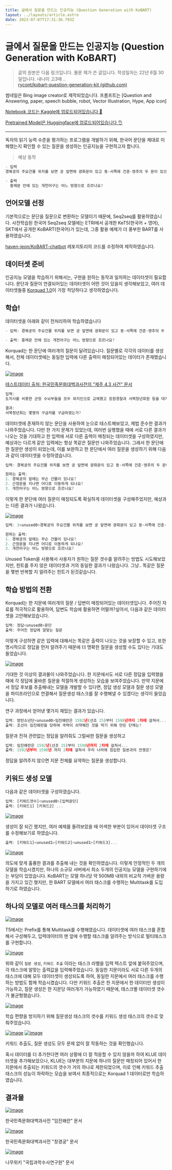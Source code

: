```yaml
---
title: 글에서 질문을 만드는 인공지능 (Question Generation with KoBART)
layout: ../layouts/article.astro
date: 2023-07-07T17:31:36.793Z
---
```

# 글에서 질문을 만드는 인공지능 (Question Generation with KoBART)

> 글의 원본은 다음 링크입니다. 물론 제가 쓴 글입니다. 작성일자는 22년 6월 30일입니다. 내나이 고3때 ..\
> [rycont/kobart-question-generation-kit (github.com)](https://github.com/rycont/kobart-question-generation-kit)

썸네일은 Bing image creator로 제작되었습니다. 프롬프트는 \[Question and Answering, paper, speech bubble, robot, Vector Illustration, Hype, App icon\]

[Notebook 코드는 Kaggle에 업로드되어있습니다 🙏](https://www.kaggle.com/code/rycont/koquestionbart)

[Pretrained Model은 Huggingface에 업로드되어있습니다 👌](https://huggingface.co/rycont/KoQuestionBART)

---

독자의 읽기 능력 수준을 평가하는 프로그램을 개발하기 위해, 한국어 문단을 제대로 이해했는지 확인할 수 있는 질문을 생성하는 인공지능을 구현하고자 합니다.

> 예상 동작

```javascript
- 입력
경복궁의 주요건물 위치를 보면 궁 앞면에 광화문이 있고 동·서쪽에 건춘·영추의 두 문이 있으며 북쪽에 신무문이 있다. 궁성 네 귀퉁이에는 각루가 있다. 광화문 안에는 흥례문이 있고 그 안에 개천 어구가 있어 서쪽에서 동쪽으로 흘러나간다.어구에 돌다리인 금천교, 곧 영제교가 놓여 있고 다리를 건너면 근정문이 있으며 문을 들어서면 정전인 근정전이 이중으로 높이 쌓은 월대 위에 우뚝 솟아 있다.

- 출력
  흥례문 안에 있는 개천어구는 어느 방향으로 흐르나요?
```

## 언어모델 선정

기본적으로는 문단을 질문으로 변환하는 모델이기 때문에, Seq2seq를 활용하였습니다. 사전학습된 한국어 Seq2seq 모델에는 ETRI에서 공개한 KeT5(한국어 + 영어), SKT에서 공개한 KoBART(한국어)가 있는데, 그중 활용 예제가 더 풍부한 BART를 사용하였습니다.

[haven-jeon/KoBART-chatbot](https://github.com/haven-jeon/KoBART-chatbot) 레포지토리의 코드를 수정하여 제작하였습니다.

## 데이터셋 준비

인공지능 모델을 학습하기 위해서는, 구현을 원하는 동작과 일치하는 데이터셋이 필요합니다. 문단과 질문이 연결되어있는 데이터셋이 어떤 것이 있을지 생각해보았고, 여러 데이터셋들중 [Korquad 1.0](https://korquad.github.io/KorQuad%201.0/)이 가장 적당하다고 생각하였습니다.

## 학습!

데이터셋을 아래와 같이 전처리하여 학습하였습니다

```javascript
- 입력: 경복궁의 주요건물 위치를 보면 궁 앞면에 광화문이 있고 동·서쪽에 건춘·영추의 두 문이 있으며 북쪽에 신무문이 있다. 궁성 네 귀퉁이에는 각루가 있다. 광화문 안에는 흥례문이 있고 그 안에 개천 어구가 있어 서쪽에서 동쪽으로 흘러나간다.어구에 돌다리인 금천교, 곧 영제교가 놓여 있고 다리를 건너면 근정문이 있으며 문을 들어서면 정전인 근정전이 이중으로 높이 쌓은 월대 위에 우뚝 솟아 있다.

- 출력: 흥례문 안에 있는 개천어구는 어느 방향으로 흐르나요?
```

Korquad는 한 문단에 여러개의 질문이 달려있습니다. 질문별로 각각의 데이터를 생성해서, 전체 데이터셋에는 동일한 입력에 다른 출력이 매칭되어있는 데이터가 존재했습니다.

[![image](https://user-images.githubusercontent.com/35295182/176617129-2e6b334b-57b3-47bb-95e2-55847dd547a2.png)](https://user-images.githubusercontent.com/35295182/176617129-2e6b334b-57b3-47bb-95e2-55847dd547a2.png)

[테스트데이터 출처: 한국민족문화대백과사전의 "제주 4.3 사건" 문서](http://encykorea.aks.ac.kr/Contents/Item/E0027785)

```javascript
입력:
도지사를 비롯한 군정 수뇌부들을 모두 외지인으로 교체했고 응원경찰과 서북청년회원 등을 대거 제주로 파견해 파업 주모자에 대한 검거작전을 벌였다. 검속 한 달 만에 500여 명이 체포됐고, 1년 동안 2,500명이 구금됐다. 서북청년회(이하 ‘서청’)는 테러와 횡포를 일삼아 민심을 자극했고, 구금자에 대한 경찰의 고문이 잇따랐다. 1948년 3월 일선 경찰지서에서 세 건의 고문치사 사건이 발생해 제주사회는 금방 폭발할 것 같은 위기상황으로 변해갔다.

결과:
서북청년회는 몇명의 구금자를 구금하였는가?
```

데이터셋에 존재하지 않는 문단을 사용하여 눈으로 테스트해보았고, 제법 준수한 결과가 나와주었습니다. 다만 한 가지 문제가 있었는데, 여러번 실행했을 때에 서로 다른 결과가 나오는 것을 기대하고 한 입력에 서로 다른 출력이 매칭되는 데이터셋을 구성하였지만, 예상과는 다르게 같은 입력에는 항상 똑같은 질문만 나와주었습니다. 그래서 한 문단에 한 질문만 생성이 되었는데, 이를 보완하고 한 문단에서 여러 질문을 생성하기 위해 다음과 같이 데이터셋을 수정하였습니다.

```javascript
입력: 경복궁의 주요건물 위치를 보면 궁 앞면에 광화문이 있고 동·서쪽에 건춘·영추의 두 문이 있으며 북쪽에 신무문이 있다. 궁성 네 귀퉁이에는 각루가 있다. 광화문 안에는 흥례문이 있고 그 안에 개천 어구가 있어 서쪽에서 동쪽으로 흘러나간다. 어구에 돌다리인 금천교, 곧 영제교가 놓여 있고 다리를 건너면 근정문이 있으며 문을 들어서면 정전인 근정전이 이중으로 높이 쌓은 월대 위에 우뚝 솟아 있다.

원하는 출력:
1. 경복궁의 앞에는 무슨 건물이 있나요?
2. 근정문을 지나면 어디로 이동하게 되나요?
3. 개천어구는 어느 방향으로 흐르나요?
```

이렇게 한 문단에 여러 질문이 매칭되도록 확실하게 데이터셋을 구성해주었지만, 예상과는 다른 결과가 나왔습니다.

[![image](https://user-images.githubusercontent.com/35295182/176618557-16f1b6e1-3801-4bdb-99e6-bd880fd4e19f.png)](https://user-images.githubusercontent.com/35295182/176618557-16f1b6e1-3801-4bdb-99e6-bd880fd4e19f.png)

```javascript
입력: 3<unused0>경복궁의 주요건물 위치를 보면 궁 앞면에 광화문이 있고 동·서쪽에 건춘·영추의 두 문이 있으며 북쪽에 신무문이 있다. 궁성 네 귀퉁이에는 각루가 있다. 광화문 안에는 흥례문이 있고 그 안에 개천 어구가 있어 서쪽에서 동쪽으로 흘러나간다. 어구에 돌다리인 금천교, 곧 영제교가 놓여 있고 다리를 건너면 근정문이 있으며 문을 들어서면 정전인 근정전이 이중으로 높이 쌓은 월대 위에 우뚝 솟아 있다.

원하는 출력:
1. 경복궁의 앞에는 무슨 건물이 있나요?
2. 근정문을 지나면 어디로 이동하게 되나요?
3. 개천어구는 어느 방향으로 흐르나요?
```

Unused Token을 사용해서 사용자가 원하는 질문 갯수를 알려주는 방법도 시도해보았지만, 힌트를 주지 않은 데이터셋과 거의 동일한 결과가 나왔습니다. 그냥.. 똑같은 질문을 몇번 반복할 지 알려주는 힌트가 된것같습니다.

## 학습 방법의 전환

Korquad는 한 지문에 여러개의 질문 / 답변이 매칭되어있는 데이터셋입니다. 주어진 자료를 적극적으로 활용하여, 답변도 학습에 활용하면 어떨까?싶어서, 다음과 같은 데이터셋을 고안해보았습니다.

```javascript
입력: 정답<unused0>문단
출력: 주어진 정답에 알맞는 질문
```

이렇게 구성하면 같은 입력에 대해서는 똑같은 출력이 나오는 것을 보장할 수 있고, 또한 명시적으로 정답을 먼저 알려주기 때문에 더 명확한 질문을 생성할 수도 있다는 기대도 들었습니다.

[![image](https://user-images.githubusercontent.com/35295182/176619916-5e86f6a9-5e7b-4a94-89ea-4ddf3d7ec20a.png)](https://user-images.githubusercontent.com/35295182/176619916-5e86f6a9-5e7b-4a94-89ea-4ddf3d7ec20a.png)

기대한 것 이상의 결과물이 나와주었습니다. 한 지문에서도 서로 다른 정답을 입력했을 때에 각 정답에 올바른 질문을 적절하게 생성하는 모습을 보여주었습니다. 만약 지문에서 정답 후보를 추출해내는 모델을 개발할 수 있다면, 정답 생성 모델과 질문 생성 모델을 파이프라인으로 연결해서 질문생성 태스크를 잘 수행해낼 수 있겠다는 생각이 들었습니다.

연구 과정에서 얻어낸 몇가지 재밌는 결과가 있습니다.

```javascript
입력: 방탄소년단<unused0>임진왜란은 1592년(선조 25)부터 1598년까지 2차에 걸쳐서...
출력: 조선이 임진왜란을 당하여 국력이 쇠약해진 것을 막기 위해 만든 단체는?
```

질문과 전혀 관련없는 정답을 알려줘도 그럴싸한 질문을 생성하고

```javascript
입력: 임진왜란은 1592년(선조 25)부터 1598년까지 2차에 걸쳐서...
출력: 1592년부터 1598년 까지 2차에 걸쳐서 우리 나라에 침입한 일본과의 전쟁은?
```

정답을 알려주지 않으면 지문 전체를 요약하는 질문을 생성합니다.

## 키워드 생성 모델

다음과 같은 데이터셋을 구성하였습니다.

```javascript
입력: [키워드갯수]<unused0>[입력문단]
출력: [키워드1] [키워드2] ...
```

[![image](https://user-images.githubusercontent.com/35295182/176626170-f03ae6c4-b856-428e-a2d4-2790e422c115.png)](https://user-images.githubusercontent.com/35295182/176626170-f03ae6c4-b856-428e-a2d4-2790e422c115.png)

생성이 잘 되긴 했지만, 여러 예제를 돌려보았을 때 어색한 부분이 있어서 데이터셋 구조를 수정해보기로 하였습니다.

```javascript
출력: [키워드1]<unused1>[키워드2]<unused1>[키워드3]...
```

[![image](https://user-images.githubusercontent.com/35295182/176627248-1fca91af-2027-4562-83ca-e87cd36de5c0.png)](https://user-images.githubusercontent.com/35295182/176627248-1fca91af-2027-4562-83ca-e87cd36de5c0.png)

의도에 맞게 훌륭한 결과를 추출해 내는 것을 확인하였습니다. 이렇게 안정적인 두 개의 모델을 학습시켰지만, 하나의 소규모 서버에서 최소 두개의 인공지능 모델을 구현하기에는 부담이 있었습니다. KoBART는 모델 하나당 약 500MB 내외의 비교적 가벼운 용량을 가지고 있긴 했지만, 한 BART 모델에서 여러 태스크를 수행하는 Multitask를 도입하기로 하였습니다.

## 하나의 모델로 여러 태스크를 처리하기

[![image](https://user-images.githubusercontent.com/35295182/176627686-bf618f49-37b3-419d-b154-5addbc642b40.png)](https://user-images.githubusercontent.com/35295182/176627686-bf618f49-37b3-419d-b154-5addbc642b40.png)

T5에서는 Prefix를 통해 Multitask를 수행해였습니다. 데이터셋에 여러 태스크를 혼합해서 구성해두고, 입력데이터의 맨 앞에 수행할 태스크를 알려주는 방식으로 멀티태스크를 구현합니다.

[![image](https://user-images.githubusercontent.com/35295182/176629137-fe33878d-2dbe-4b57-94da-c1a840820bb0.png)](https://user-images.githubusercontent.com/35295182/176629137-fe33878d-2dbe-4b57-94da-c1a840820bb0.png)

위와 같이 `질문 생성`, `키워드 추출` 이라는 태스크 라벨을 입력 텍스트 앞에 붙혀주었으며, 각 태스크에 알맞는 출력값을 입력해주었습니다. 동일한 지문이라도 서로 다른 두개의 태스크에 대해 모두 데이터셋이 생성되도록 하여, 동일한 지문에서 여러 태스크를 수행하는 방법도 함께 학습시켰습니다. 다만 키워드 추출은 한 지문에서 한 데이터만 생성이 가능하고, 질문 생성은 한 지문당 여러개가 가능하였기 때문에, 태스크별 데이터셋 갯수가 불균형했습니다.

[![image](https://user-images.githubusercontent.com/35295182/176629866-ab11027d-5953-44a5-8f63-b6da13dd626f.png)](https://user-images.githubusercontent.com/35295182/176629866-ab11027d-5953-44a5-8f63-b6da13dd626f.png)

학습 편향을 방지하기 위해 질문생성 태스크의 갯수를 키워드 생성 태스크의 갯수로 맞춰주었습니다.

[![image](https://user-images.githubusercontent.com/35295182/176630090-34c78fae-0c71-4dfd-8cb7-e62436f0fc8c.png)](https://user-images.githubusercontent.com/35295182/176630090-34c78fae-0c71-4dfd-8cb7-e62436f0fc8c.png) [![image](https://user-images.githubusercontent.com/35295182/176630146-33a696a6-1e99-4154-aafc-88252830c4bf.png)](https://user-images.githubusercontent.com/35295182/176630146-33a696a6-1e99-4154-aafc-88252830c4bf.png)

키워드 추출도, 질문 생성도 모두 문제 없이 잘 작동하는 것을 확인했습니다.

혹시 데이터를 더 추가한다면 여러 상황에 더 잘 적응할 수 있지 않을까 하여 KLUE 데이터셋을 추가해보았으나, KLUE는 대부분의 지문에 하나의 질문만 매칭되어 있어서 한 지문에서 추출되는 키워드의 갯수가 거의 하나로 제한되었으며, 이로 인해 키워드 추출 태스크의 성능이 하락하는 모습을 보여서 최종적으로는 Korquad 1 데이터로만 학습하였습니다.

## 결과물

[![image](https://user-images.githubusercontent.com/35295182/176630839-37276697-8d5e-48ff-91b0-1f54c08ee625.png)](https://user-images.githubusercontent.com/35295182/176630839-37276697-8d5e-48ff-91b0-1f54c08ee625.png)

한국민족문화대백과사전 "임진왜란" 문서

[![image](https://user-images.githubusercontent.com/35295182/176631120-ae52c868-e396-4c9a-9b62-7c65efaf0605.png)](https://user-images.githubusercontent.com/35295182/176631120-ae52c868-e396-4c9a-9b62-7c65efaf0605.png)

한국민족문화대백과사전 "창경궁" 문서

[![image](https://user-images.githubusercontent.com/35295182/176631211-e1db77a5-e5aa-46d8-a695-fcc3b2685091.png)](https://user-images.githubusercontent.com/35295182/176631211-e1db77a5-e5aa-46d8-a695-fcc3b2685091.png)

나무위키 "국립과학수사연구원" 문서
